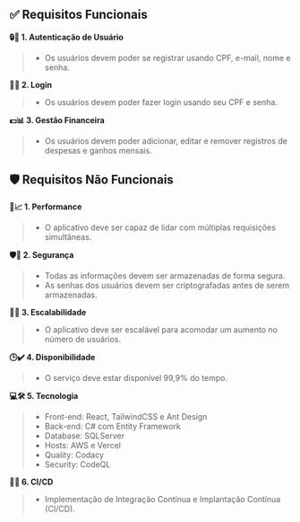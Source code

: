 ## ✅ Requisitos Funcionais

**🔒👤 1. Autenticação de Usuário**
  > - Os usuários devem poder se registrar usando CPF, e-mail, nome e senha.

**🚪🔑 2. Login**
  > - Os usuários devem poder fazer login usando seu CPF e senha.

**💵📊 3. Gestão Financeira**
  > - Os usuários devem poder adicionar, editar e remover registros de despesas e ganhos mensais.

## 🛡️ Requisitos Não Funcionais

**🚀📈 1. Performance**
  > - O aplicativo deve ser capaz de lidar com múltiplas requisições simultâneas.

**🛡️🔐 2. Segurança**
  > - Todas as informações devem ser armazenadas de forma segura.
  > - As senhas dos usuários devem ser criptografadas antes de serem armazenadas.

**📏🆙 3. Escalabilidade**
  > - O aplicativo deve ser escalável para acomodar um aumento no número de usuários.

**🕒✔️ 4. Disponibilidade**
  > - O serviço deve estar disponível 99,9% do tempo.

**💻🛠️ 5. Tecnologia**
  > - Front-end: React, TailwindCSS e Ant Design
  > - Back-end: C# com Entity Framework
  > - Database: SQLServer
  > - Hosts: AWS e Vercel
  > - Quality: Codacy
  > - Security: CodeQL

**🔄🌟 6. CI/CD**
  > - Implementação de Integração Contínua e Implantação Contínua (CI/CD).

